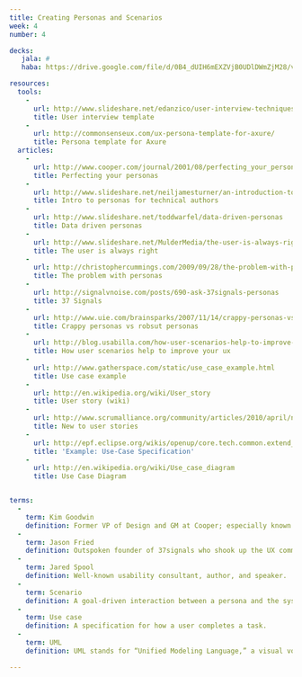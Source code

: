 ```yaml
---
title: Creating Personas and Scenarios
week: 4
number: 4

decks:
   jala: #
   haba: https://drive.google.com/file/d/0B4_dUIH6mEXZVjB0UDlDWmZjM28/view?usp=sharing

resources:
  tools:
    -
      url: http://www.slideshare.net/edanzico/user-interview-techniques
      title: User interview template
    -
      url: http://commonsenseux.com/ux-persona-template-for-axure/
      title: Persona template for Axure
  articles:
    -
      url: http://www.cooper.com/journal/2001/08/perfecting_your_personas.html
      title: Perfecting your personas
    -
      url: http://www.slideshare.net/neiljamesturner/an-introduction-to-personas-for-technical-authors
      title: Intro to personas for technical authors
    -
      url: http://www.slideshare.net/toddwarfel/data-driven-personas
      title: Data driven personas
    -
      url: http://www.slideshare.net/MulderMedia/the-user-is-always-right-making-personas-work-for-your-site
      title: The user is always right
    -
      url: http://christophercummings.com/2009/09/28/the-problem-with-personas/
      title: The problem with personas
    -
      url: http://signalvnoise.com/posts/690-ask-37signals-personas
      title: 37 Signals
    -
      url: http://www.uie.com/brainsparks/2007/11/14/crappy-personas-vs-robust-personas/
      title: Crappy personas vs robsut personas
    -
      url: http://blog.usabilla.com/how-user-scenarios-help-to-improve-your-ux/
      title: How user scenarios help to improve your ux
    -
      url: http://www.gatherspace.com/static/use_case_example.html
      title: Use case example
    -
      url: http://en.wikipedia.org/wiki/User_story
      title: User story (wiki)
    -
      url: http://www.scrumalliance.org/community/articles/2010/april/new-to-user-stories
      title: New to user stories
    -
      url: http://epf.eclipse.org/wikis/openup/core.tech.common.extend_supp/guidances/examples/use_case_spec_CD5DD9B1.html
      title: 'Example: Use-Case Specification'
    -
      url: http://en.wikipedia.org/wiki/Use_case_diagram
      title: Use Case Diagram


terms:
  -
    term: Kim Goodwin
    definition: Former VP of Design and GM at Cooper; especially known for her contributions to Interaction Design and the use of Personas.
  -
    term: Jason Fried
    definition: Outspoken founder of 37signals who shook up the UX community with his criticism of personas.
  -
    term: Jared Spool
    definition: Well-known usability consultant, author, and speaker.
  -
    term: Scenario
    definition: A goal-driven interaction between a persona and the system that illustrates the context of use.
  -
    term: Use case
    definition: A specification for how a user completes a task.
  -
    term: UML
    definition: UML stands for “Unified Modeling Language,” a visual vocabulary created in the 1990s to describe various aspects of a software system. http://en.wikipedia.org/wiki/Unified_Modeling_Language 

---
```

